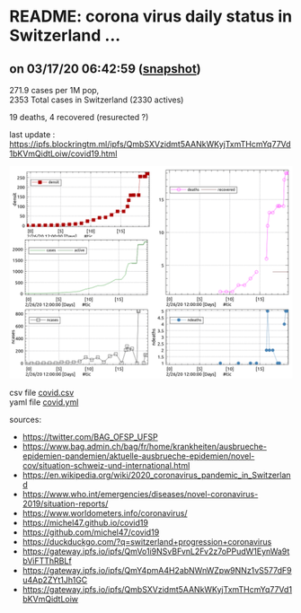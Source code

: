 # README: corona virus daily status in Switzerland ...

## on 03/17/20 06:42:59 ([snapshot](https://ipfs.io/ipfs/QmY4pmA4H2abNWnWZpw9NNz1vS577dF9u4Ap2ZYt1Jh1GC))

 271.9 cases per 1M pop,<br>
 2353 Total cases in Switzerland (2330 actives)

 19 deaths,
 4 recovered (resurected ?)

last update : <https://ipfs.blockringtm.ml/ipfs/QmbSXVzidmt5AANkWKyjTxmTHcmYq77Vd1bKVmQidtLoiw/covid19.html>

 ![charts](covid.png)

 csv file [covid.csv](covid.csv)<br>
 yaml file [covid.yml](covid.yml)

sources:
  - <https://twitter.com/BAG_OFSP_UFSP>
  - <https://www.bag.admin.ch/bag/fr/home/krankheiten/ausbrueche-epidemien-pandemien/aktuelle-ausbrueche-epidemien/novel-cov/situation-schweiz-und-international.html>
  - <https://en.wikipedia.org/wiki/2020_coronavirus_pandemic_in_Switzerland>
  - <https://www.who.int/emergencies/diseases/novel-coronavirus-2019/situation-reports/>
  - <https://www.worldometers.info/coronavirus/>
  - <https://michel47.github.io/covid19>
  - <https://github.com/michel47/covid19>
  - <https://duckduckgo.com/?q=switzerland+progression+coronavirus>
  - <https://gateway.ipfs.io/ipfs/QmVo1i9NSvBFvnL2Fv2z7oPPudW1EynWa9tbViFTThRBLf>
  - <https://gateway.ipfs.io/ipfs/QmY4pmA4H2abNWnWZpw9NNz1vS577dF9u4Ap2ZYt1Jh1GC>
  - <https://gateway.ipfs.io/ipfs/QmbSXVzidmt5AANkWKyjTxmTHcmYq77Vd1bKVmQidtLoiw>
  

